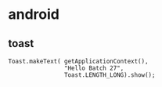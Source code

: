 # android

## toast
	
	Toast.makeText(	getApplicationContext(),
					"Hello Batch 27",
					Toast.LENGTH_LONG).show();